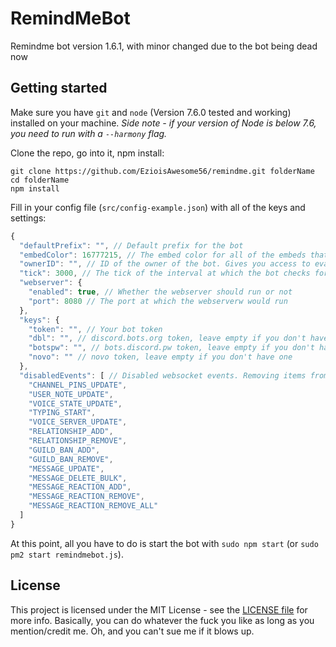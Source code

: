 # RemindMeBot 
Remindme bot version 1.6.1, with minor changed due to the bot being dead now
## Getting started

Make sure you have `git` and `node` (Version 7.6.0 tested and working) installed on your machine.
_Side note - if your version of Node is below 7.6, you need to run with a `--harmony` flag._

Clone the repo, go into it, npm install:
```
git clone https://github.com/EzioisAwesome56/remindme.git folderName
cd folderName
npm install
```

Fill in your config file (`src/config-example.json`) with all of the keys and settings:
```js
{
  "defaultPrefix": "", // Default prefix for the bot
  "embedColor": 16777215, // The embed color for all of the embeds that the bot returns, in base10
  "ownerID": "", // ID of the owner of the bot. Gives you access to eval / bash commands
  "tick": 3000, // The tick of the interval at which the bot checks for reminders that are due. Don't put this too low or it'll start sending double reminders
  "webserver": {
    "enabled": true, // Whether the webserver should run or not
    "port": 8080 // The port at which the webserverw would run
  },
  "keys": {
    "token": "", // Your bot token
    "dbl": "", // discord.bots.org token, leave empty if you don't have one
    "botspw": "", // bots.discord.pw token, leave empty if you don't have one
    "novo": "" // novo token, leave empty if you don't have one
  },
  "disabledEvents": [ // Disabled websocket events. Removing items from this list is probably harmless, but adding some can fuck up things. Be careful.
    "CHANNEL_PINS_UPDATE",
    "USER_NOTE_UPDATE",
    "VOICE_STATE_UPDATE",
    "TYPING_START",
    "VOICE_SERVER_UPDATE",
    "RELATIONSHIP_ADD",
    "RELATIONSHIP_REMOVE",
    "GUILD_BAN_ADD",
    "GUILD_BAN_REMOVE", 
    "MESSAGE_UPDATE",
    "MESSAGE_DELETE_BULK",
    "MESSAGE_REACTION_ADD",
    "MESSAGE_REACTION_REMOVE",
    "MESSAGE_REACTION_REMOVE_ALL"
  ]
}

```

At this point, all you have to do is start the bot with `sudo npm start` (or `sudo pm2 start remindmebot.js`).

## License
This project is licensed under the MIT License - see the [LICENSE file](https://github.com/EzioisAwesome56/remindme/blob/master/LICENSE) for more info. Basically, you can do whatever the fuck you like as long as you mention/credit me. Oh, and you can't sue me if it blows up.